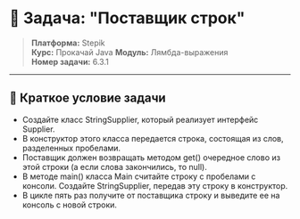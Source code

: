 # 🎯 Задача: "Поставщик строк"

> **Платформа:** Stepik  
> **Курс:** Прокачай Java
> **Модуль:** Лямбда-выражения  
> **Номер задачи:** 6.3.1

---

## 📝 Краткое условие задачи

- Создайте класс StringSupplier, который реализует интерфейс Supplier<String>. 
- В конструктор этого класса передается строка, состоящая из слов, разделенных пробелами. 
- Поставщик должен возвращать методом get() очередное слово из этой строки (а если слова закончились, то null).
- В методе main() класса Main считайте строку с пробелами с консоли. Создайте StringSupplier, передав эту строку в конструктор. 
- В цикле пять раз получите от поставщика строку и выведите ее на консоль с новой строки.

